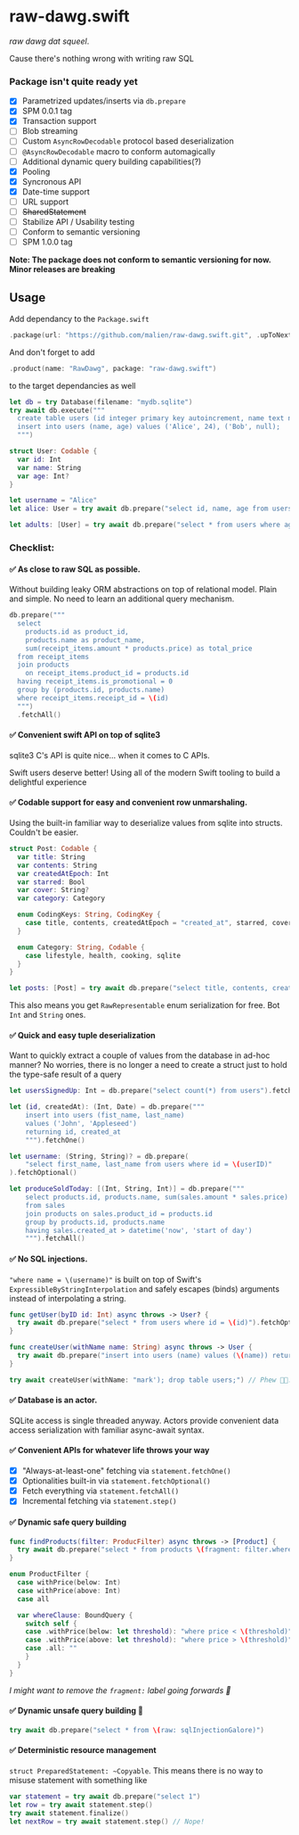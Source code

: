 # raw-dawg.swift
_raw dawg dat squeel_.

Cause there's nothing wrong with writing raw SQL

### Package isn't quite ready yet
- [X] Parametrized updates/inserts via `db.prepare`
- [X] SPM 0.0.1 tag
- [X] Transaction support
- [ ] Blob streaming
- [ ] Custom `AsyncRowDecodable` protocol based deserialization
- [ ] `@AsyncRowDecodable` macro to conform automagically
- [ ] Additional dynamic query building capabilities(?)
- [X] Pooling
- [X] Syncronous API
- [X] Date-time support
- [ ] URL support
- [ ] ~~SharedStatement~~
- [ ] Stabilize API / Usability testing
- [ ] Conform to semantic versioning
- [ ] SPM 1.0.0 tag

**Note: The package does not conform to semantic versioning for now. Minor releases are breaking**

## Usage
Add dependancy to the `Package.swift`
```swift
.package(url: "https://github.com/malien/raw-dawg.swift.git", .upToNextMinor("0.1.0"))
```
And don't forget to add 
```swift
.product(name: "RawDawg", package: "raw-dawg.swift")
```
to the target dependancies as well

```swift
let db = try Database(filename: "mydb.sqlite")
try await db.execute("""
  create table users (id integer primary key autoincrement, name text not null, age integer);
  insert into users (name, age) values ('Alice', 24), ('Bob', null);
  """)

struct User: Codable {
  var id: Int
  var name: String
  var age: Int?
}

let username = "Alice"
let alice: User = try await db.prepare("select id, name, age from users where name = \(username)").fetchOne()

let adults: [User] = try await db.prepare("select * from users where age is not null and age > 18").fetchAll()
```

### Checklist:
#### ✅ As close to raw SQL as possible.
Without building leaky ORM abstractions on top of relational model. Plain and simple. No need to learn an additional query mechanism.
```swift
db.prepare("""
  select
    products.id as product_id,
    products.name as product_name,
    sum(receipt_items.amount * products.price) as total_price
  from receipt_items
  join products
    on receipt_items.product_id = products.id
  having receipt_items.is_promotional = 0
  group by (products.id, products.name)
  where receipt_items.receipt_id = \(id)
  """)
  .fetchAll()
```
#### ✅ Convenient swift API on top of sqlite3
sqlite3 C's API is quite nice... when it comes to C APIs. 

Swift users deserve better! Using all of the modern Swift tooling to build a delightful experience
#### ✅ Codable support for easy and convenient row unmarshaling.
Using the built-in familiar way to deserialize values from sqlite into structs. Couldn't be easier.
```swift
struct Post: Codable {
  var title: String
  var contents: String
  var createdAtEpoch: Int
  var starred: Bool
  var cover: String?
  var category: Category

  enum CodingKeys: String, CodingKey {
    case title, contents, createdAtEpoch = "created_at", starred, cover
  }

  enum Category: String, Codable {
    case lifestyle, health, cooking, sqlite
  }
}

let posts: [Post] = try await db.prepare("select title, contents, created_at, 0 as starred, cover, category from posts").fetchAll()
```
This also means you get `RawRepresentable` enum serialization for free. Bot `Int` and `String` ones.

#### ✅ Quick and easy tuple deserialization
Want to quickly extract a couple of values from the database in ad-hoc manner? No worries, there is no longer a need to create a struct just to hold the type-safe result of a query
```swift
let usersSignedUp: Int = db.prepare("select count(*) from users").fetchOne()

let (id, createdAt): (Int, Date) = db.prepare("""
    insert into users (fist_name, last_name)
    values ('John', 'Appleseed')
    returning id, created_at
    """).fetchOne()

let username: (String, String)? = db.prepare(
    "select first_name, last_name from users where id = \(userID)"
).fetchOptional()

let produceSoldToday: [(Int, String, Int)] = db.prepare("""
    select products.id, products.name, sum(sales.amount * sales.price)
    from sales
    join products on sales.product_id = products.id
    group by products.id, products.name
    having sales.created_at > datetime('now', 'start of day')
    """).fetchAll()
```

#### ✅ No SQL injections.
`"where name = \(username)"` is built on top of Swift's `ExpressibleByStringInterpolation` and safely escapes (binds) arguments instead of interpolating a string.
```swift
func getUser(byID id: Int) async throws -> User? {
  try await db.prepare("select * from users where id = \(id)").fetchOptional()
}

func createUser(withName name: String) async throws -> User {
  try await db.prepare("insert into users (name) values (\(name)) returning *").fetchOne()
}

try await createUser(withName: "mark'); drop table users;") // Phew 😮‍💨. Nothing to worry about
```
#### ✅ Database is an actor. 
SQLite access is single threaded anyway. Actors provide convenient data access serialization with familiar async-await syntax.
#### ✅ Convenient APIs for whatever life throws your way
- [X] "Always-at-least-one" fetching via `statement.fetchOne()`
- [X] Optionalities built-in via `statement.fetchOptional()`
- [X] Fetch everything via `statement.fetchAll()`
- [X] Incremental fetching via `statement.step()`
#### ✅ Dynamic safe query building
```swift
func findProducts(filter: ProducFilter) async throws -> [Product] {
  try await db.prepare("select * from products \(fragment: filter.whereClause)").fetchAll()
}

enum ProductFilter {
  case withPrice(below: Int)
  case withPrice(above: Int)
  case all

  var whereClause: BoundQuery {
    switch self {
    case .withPrice(below: let threshold): "where price < \(threshold)"
    case .withPrice(above: let threshold): "where price > \(threshold)"
    case .all: ""
    }
  }
}
```
_I might want to remove the `fragment:` label going forwards 🤔_
#### ✅ Dynamic unsafe query building 🚧
```swift
try await db.prepare("select * from \(raw: sqlInjectionGalore)")
```
#### ✅ Deterministic resource management
`struct PreparedStatement: ~Copyable`. This means there is no way to misuse statement with something like
```swift
var statement = try await db.prepare("select 1")
let row = try await statement.step()
try await statement.finalize()
let nextRow = try await statement.step() // Nope!
```
